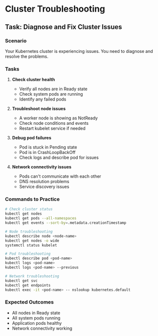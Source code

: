 # Cluster Troubleshooting

## Task: Diagnose and Fix Cluster Issues

### Scenario
Your Kubernetes cluster is experiencing issues. You need to diagnose and resolve the problems.

### Tasks
1. **Check cluster health**
   - Verify all nodes are in Ready state
   - Check system pods are running
   - Identify any failed pods

2. **Troubleshoot node issues**
   - A worker node is showing as NotReady
   - Check node conditions and events
   - Restart kubelet service if needed

3. **Debug pod failures**
   - Pod is stuck in Pending state
   - Pod is in CrashLoopBackOff
   - Check logs and describe pod for issues

4. **Network connectivity issues**
   - Pods can't communicate with each other
   - DNS resolution problems
   - Service discovery issues

### Commands to Practice
```bash
# Check cluster status
kubectl get nodes
kubectl get pods --all-namespaces
kubectl get events --sort-by=.metadata.creationTimestamp

# Node troubleshooting
kubectl describe node <node-name>
kubectl get nodes -o wide
systemctl status kubelet

# Pod troubleshooting
kubectl describe pod <pod-name>
kubectl logs <pod-name>
kubectl logs <pod-name> --previous

# Network troubleshooting
kubectl get svc
kubectl get endpoints
kubectl exec -it <pod-name> -- nslookup kubernetes.default
```

### Expected Outcomes
- All nodes in Ready state
- All system pods running
- Application pods healthy
- Network connectivity working
